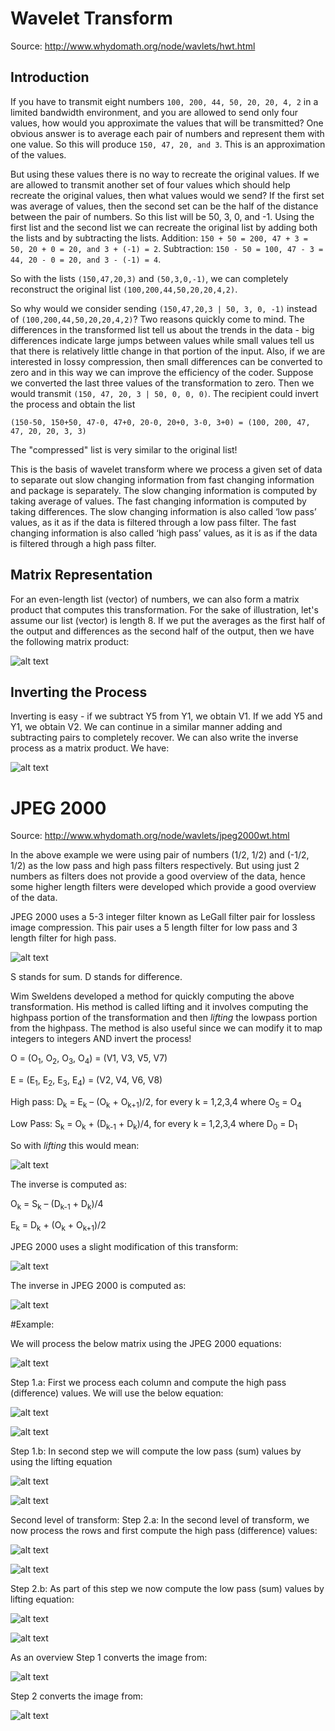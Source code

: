 # Wavelet Transform
Source: http://www.whydomath.org/node/wavlets/hwt.html

## Introduction
If you have to transmit eight numbers `100, 200, 44, 50, 20, 20, 4, 2` in a limited bandwidth environment, and you are allowed to send only four values, how would you approximate the values that will be transmitted?
One obvious answer is to average each pair of numbers and represent them with one value. So this will produce `150, 47, 20, and 3`. This is an approximation of the values.

But using these values there is no way to recreate the original values. If we are allowed to transmit another set of four values which should help recreate the original values, then what values would we send? If the first set was average of values, then the second set can be the half of the distance between the pair of numbers. So this list will be 50, 3, 0, and -1. Using the first list and the second list we can recreate the original list by adding both the lists and by subtracting the lists. Addition: `150 + 50 = 200, 47 + 3 = 50, 20 + 0 = 20, and 3 + (-1) = 2`. Subtraction: `150 - 50 = 100, 47 - 3 = 44, 20 - 0 = 20, and 3 - (-1) = 4`.

So with the lists `(150,47,20,3)` and `(50,3,0,-1)`, we can completely reconstruct the original list `(100,200,44,50,20,20,4,2)`.

So why would we consider sending `(150,47,20,3 | 50, 3, 0, -1)` instead of `(100,200,44,50,20,20,4,2)`? Two reasons quickly come to mind. The differences in the transformed list tell us about the trends in the data - big differences indicate large jumps between values while small values tell us that there is relatively little change in that portion of the input. Also, if we are interested in lossy compression, then small differences can be converted to zero and in this way we can improve the efficiency of the coder. Suppose we converted the last three values of the transformation to zero. Then we would transmit `(150, 47, 20, 3 | 50, 0, 0, 0)`. The recipient could invert the process and obtain the list

`(150-50, 150+50, 47-0, 47+0, 20-0, 20+0, 3-0, 3+0) = (100, 200, 47, 47, 20, 20, 3, 3)`

The "compressed" list is very similar to the original list!

This is the basis of wavelet transform where we process a given set of data to separate out slow changing information from fast changing information and package is separately. The slow changing information is computed by taking average of values. The fast changing information is computed by taking differences. The slow changing information is also called ‘low pass’ values, as it as if the data is filtered through a low pass filter. The fast changing information is also called ‘high pass’ values, as it is as if the data is filtered through a high pass filter.

## Matrix Representation
For an even-length list (vector) of numbers, we can also form a matrix product that computes this transformation. For the sake of illustration, let's assume our list (vector) is length 8. If we put the averages as the first half of the output and differences as the second half of the output, then we have the following matrix product:

![alt text](image-18.png)

## Inverting the Process
Inverting is easy - if we subtract Y5 from Y1, we obtain V1. If we add Y5 and Y1, we obtain V2. We can continue in a similar manner adding and subtracting pairs to completely recover. We can also write the inverse process as a matrix product. We have:
 
![alt text](image-19.png)

# JPEG 2000
Source: http://www.whydomath.org/node/wavlets/jpeg2000wt.html

In the above example we were using pair of numbers (1/2, 1/2) and (-1/2, 1/2) as the low pass and high pass filters respectively. But using just 2 numbers as filters does not provide a good overview of the data, hence some higher length filters were developed which provide a good overview of the data.

JPEG 2000 uses a 5-3 integer filter known as LeGall filter pair for lossless image compression. This pair uses a 5 length filter for low pass and 3 length filter for high pass.

![alt text](image-20.png)

S stands for sum. D stands for difference.

Wim Sweldens developed a method for quickly computing the above transformation. His method is called lifting and it involves computing the highpass portion of the transformation and then <i>lifting</i> the lowpass portion from the highpass. The method is also useful since we can modify it to map integers to integers AND invert the process!


O = (O<sub>1</sub>, O<sub>2</sub>, O<sub>3</sub>, O<sub>4</sub>) = (V1, V3, V5, V7)

E = (E<sub>1</sub>, E<sub>2</sub>, E<sub>3</sub>, E<sub>4</sub>) = (V2, V4, V6, V8)


High pass: D<sub>k</sub> = E<sub>k</sub> – (O<sub>k</sub> + O<sub>k+1</sub>)/2, for every k = 1,2,3,4 where O<sub>5</sub> = O<sub>4</sub>

Low Pass: S<sub>k</sub> = O<sub>k</sub> + (D<sub>k-1</sub> + D<sub>k</sub>)/4, for every k = 1,2,3,4 where D<sub>0</sub> = D<sub>1</sub>

So with <i>lifting</i> this would mean:

![alt text](image-21.png)

The inverse is computed as:

O<sub>k</sub> = S<sub>k</sub> – (D<sub>k-1</sub> + D<sub>k</sub>)/4

E<sub>k</sub> = D<sub>k</sub> + (O<sub>k</sub> + O<sub>k+1</sub>)/2

JPEG 2000 uses a slight modification of this transform:

![alt text](image-22.png)

The inverse in JPEG 2000 is computed as:

![alt text](image-23.png)

#Example:

We will process the below matrix using the JPEG 2000 equations:

![alt text](image-24.png)
 
Step 1.a: First we process each column and compute the high pass (difference) values. We will use the below equation:

![alt text](image-25.png)

![alt text](image-26.png)

Step 1.b: In second step we will compute the low pass (sum) values by using the lifting equation

![alt text](image-27.png)

![alt text](image-28.png)

Second level of transform:
Step 2.a: In the second level of transform, we now process the rows and first compute the high pass (difference) values: 

![alt text](image-29.png)

![alt text](image-30.png)

Step 2.b: As part of this step we now compute the low pass (sum) values by lifting equation:

![alt text](image-31.png)

![alt text](image-32.png)

As an overview Step 1 converts the image from:

![alt text](image-33.png)

Step 2 converts the image from: 

![alt text](image-34.png)